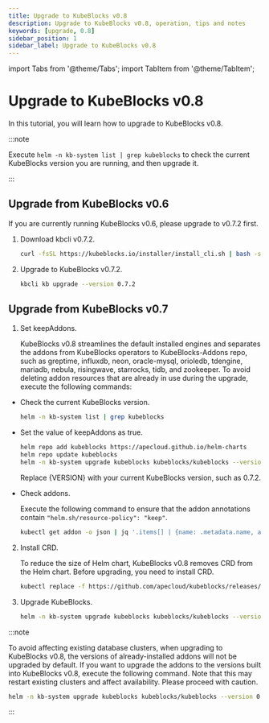 ```yaml
---
title: Upgrade to KubeBlocks v0.8
description: Upgrade to KubeBlocks v0.8, operation, tips and notes
keywords: [upgrade, 0.8]
sidebar_position: 1
sidebar_label: Upgrade to KubeBlocks v0.8
---
```


import Tabs from '@theme/Tabs';
import TabItem from '@theme/TabItem';

# Upgrade to KubeBlocks v0.8

In this tutorial, you will learn how to upgrade to KubeBlocks v0.8.

:::note

Execute `helm -n kb-system list | grep kubeblocks` to check the current KubeBlocks version you are running, and then upgrade it.

:::

## Upgrade from KubeBlocks v0.6

If you are currently running KubeBlocks v0.6, please upgrade to v0.7.2 first.

1. Download kbcli v0.7.2.

    ```bash
    curl -fsSL https://kubeblocks.io/installer/install_cli.sh | bash -s 0.7.2
    ```

2. Upgrade to KubeBlocks v0.7.2.

    ```bash
    kbcli kb upgrade --version 0.7.2
    ```

## Upgrade from KubeBlocks v0.7

1. Set keepAddons.

    KubeBlocks v0.8 streamlines the default installed engines and separates the addons from KubeBlocks operators to KubeBlocks-Addons repo, such as greptime, influxdb, neon, oracle-mysql, orioledb, tdengine, mariadb, nebula, risingwave, starrocks, tidb, and zookeeper. To avoid deleting addon resources that are already in use during the upgrade, execute the following commands:

- Check the current KubeBlocks version.

    ```bash
    helm -n kb-system list | grep kubeblocks
    ```

- Set the value of keepAddons as true.

    ```bash
    helm repo add kubeblocks https://apecloud.github.io/helm-charts
    helm repo update kubeblocks
    helm -n kb-system upgrade kubeblocks kubeblocks/kubeblocks --version {VERSION} --set keepAddons=true
    ```

    Replace {VERSION} with your current KubeBlocks version, such as 0.7.2.

- Check addons.

    Execute the following command to ensure that the addon annotations contain `"helm.sh/resource-policy": "keep"`.

    ```bash
    kubectl get addon -o json | jq '.items[] | {name: .metadata.name, annotations: .metadata.annotations}'
    ```

2. Install CRD.

    To reduce the size of Helm chart, KubeBlocks v0.8 removes CRD from the Helm chart. Before upgrading, you need to install CRD.

    ```bash
    kubectl replace -f https://github.com/apecloud/kubeblocks/releases/download/v0.8.1/kubeblocks_crds.yaml
    ```

3. Upgrade KubeBlocks.

    ```bash
    helm -n kb-system upgrade kubeblocks kubeblocks/kubeblocks --version 0.8.1 --set dataProtection.image.datasafed.tag=0.1.0
    ```

:::note

To avoid affecting existing database clusters, when upgrading to KubeBlocks v0.8, the versions of already-installed addons will not be upgraded by default. If you want to upgrade the addons to the versions built into KubeBlocks v0.8, execute the following command. Note that this may restart existing clusters and affect availability. Please proceed with caution.

```bash
helm -n kb-system upgrade kubeblocks kubeblocks/kubeblocks --version 0.8.1 --set upgradeAddons=true
```

:::
